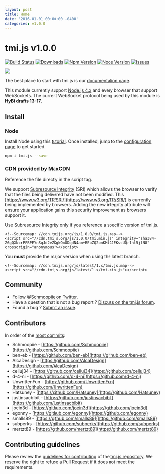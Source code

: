 ```yaml
---
layout: post
title: Home
date: '2016-01-01 00:00:00 -0400'
categories: v1.0.0
---
```


# tmi.js v1.0.0

[![Build Status](https://secure.travis-ci.org/tmijs/tmi.js.png?branch=master)](https://travis-ci.org/tmijs/tmi.js) [![Downloads](https://img.shields.io/npm/dm/tmi.js.svg?style=flat)](https://www.npmjs.org/package/tmi.js) [![Npm Version](https://img.shields.io/npm/v/tmi.js.svg?style=flat)](https://www.npmjs.org/package/tmi.js) [![Node Version](https://img.shields.io/node/v/tmi.js.svg?style=flat)](https://www.npmjs.org/package/tmi.js) [![Issues](https://img.shields.io/github/issues/tmijs/tmi.js.svg?style=flat)](https://github.com/tmijs/tmi.js/issues)

![](https://i.imgur.com/vsdO7N5.png)

The best place to start with tmi.js is our [documentation page](https://docs.tmijs.org/).

This module currently support [Node.js 4.x](https://nodejs.org/en/download/) and every browser that support WebSockets. The current WebSocket protocol being used by this module is **HyBi drafts 13-17**.

## Install

### Node

Install Node using this [tutorial](https://www.npmjs.com/package/tmi.js/tutorial). Once installed, jump to the [configuration page](https://github.com/Coder-Tavi/docs/tree/b97a887ff5f09ed9c6e5c522b4745d440e8f5ad6/_posts/v1.0.0/Configuration.html) to get started.

```bash
npm i tmi.js --save
```

### CDN provided by MaxCDN

Reference the file directly in the script tag.

We support [Subresource Integrity](https://developer.mozilla.org/en-US/docs/Web/Security/Subresource_Integrity) \(SRI\) which allows the browser to verify that the files being delivered have not been modified. This [https://www.w3.org/TR/SRI/](https://www.w3.org/TR/SRI/) is currently being implemented by browsers. Adding the new integrity attribute will ensure your application gains this security improvement as browsers support it.

Use Subresource Integrity only if you reference a specific version of tmi.js.

```markup
<!--Sourcemap: //cdn.tmijs.org/js/1.0.0/tmi.js.map-->
<script src="//cdn.tmijs.org/js/1.0.0/tmi.min.js" integrity="sha384-Z6gQXNcrPFBPEYnSqJd2eZKgkOmODqdN4am+REbZQ2onKMtOJEKssUQr1ht5jlN8" crossorigin="anonymous"></script>
```

You **must** provide the major version when using the latest branch.

```markup
<!--Sourcemap: //cdn.tmijs.org/js/latest/1.x/tmi.js.map-->
<script src="//cdn.tmijs.org/js/latest/1.x/tmi.min.js"></script>
```

## Community

* Follow [@Schmoopiie on Twitter](https://twitter.com/Schmoopiie).
* Have a question that is not a bug report ? [Discuss on the tmi.js forum](http://www.tmijs.org/forums/).
* Found a bug ? [Submit an issue](https://github.com/tmijs/tmi.js/issues/new).

## Contributors

In order of the [most commits](https://github.com/tmijs/tmi.js/graphs/contributors):

* Schmoopiie - [https://github.com/Schmoopiie](https://github.com/Schmoopiie)
* ben-eb - [https://github.com/ben-eb](https://github.com/ben-eb)
* AlcaDesign - [https://github.com/AlcaDesign](https://github.com/AlcaDesign)
* celluj34 - [https://github.com/celluj34](https://github.com/celluj34)
* d-4-ni - [https://github.com/d-4-ni](https://github.com/d-4-ni)
* UnwrittenFun - [https://github.com/UnwrittenFun](https://github.com/UnwrittenFun)
* Hatsuney - [https://github.com/Hatsuney](https://github.com/Hatsuney)
* justinsacbibit - [https://github.com/justinsacbibit](https://github.com/justinsacbibit)
* joein3d - [https://github.com/joein3d](https://github.com/joein3d)
* egonny - [https://github.com/egonny](https://github.com/egonny)
* smalls89 - [https://github.com/smalls89](https://github.com/smalls89)
* subperks - [https://github.com/subperks](https://github.com/subperks)
* mertzt89 - [https://github.com/mertzt89](https://github.com/mertzt89)

## Contributing guidelines

Please review the [guidelines for contributing](https://github.com/tmijs/tmi.js/blob/master/CONTRIBUTING.md) of the [tmi.js repository](https://github.com/tmijs/tmi.js). We reserve the right to refuse a Pull Request if it does not meet the requirements.


